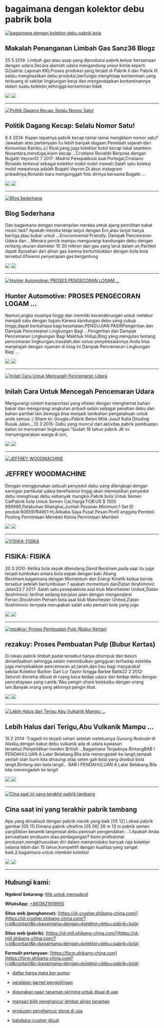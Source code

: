 # bagaimana dengan kolektor debu pabrik bola

<a href="https://swt.shibang-china.com/?l=id&img&k=bagaimana+dengan+kolektor+debu+pabrik+bola" target="_blank">![bagaimana dengan kolektor debu pabrik bola](http://static.shibang-china.com/all-800x300/1041.jpg)</a>

## Makalah Penanganan Limbah Gas Sanz36 Blogz
25 5 2014· Limbah gas atau asap yang diproduksi pabrik keluar bersamaan dengan udara.Secara alamiah udara mengandung unsur kimia seperti O2satria: Laporan KKLProses produksi yang terjadi di Pabrik II dan Pabrik III selalu menghasilkan debu produksi,berfungsi menghisap kontaminan yang terbuang di sekitar lingkungan kerja dan mengendapkan kontaminannya dalam suatu kolektor,sehingga kontaminan tidak


<a href="https://whatsapp.shibangsoft.com/WhatsApp.php" target="_blank" title="WhatsApp">![](http://static.shibang-china.com/icon/whatsapp.png)</a> <a href="https://swt.shibang-china.com/?l=id&icon&k=bagaimana+dengan+kolektor+debu+pabrik+bola" target="_blank">![](http://static.shibang-china.com/icon/chat-id.png)</a>

---

<a href="https://swt.shibang-china.com/?l=id&img&k=bagaimana+dengan+kolektor+debu+pabrik+bola" target="_blank">![Politik Dagang Kecap: Selalu Nomor Satu!](http://static.shibang-china.com/all-800x300/364.jpg)</a>

## Politik Dagang Kecap: Selalu Nomor Satu!
6 4 2014· Kapan tepatnya pabrik kecap ramai ramai mengklaim nomor satu? Jawaban atas pertanyaan itu lebih banyak dugaan.Penelaah sejarah dari Komunitas Bambu,JJ Rizal,yang juga kolektor botol kecap lokal seantero Nusantara,menduga,klaim kecap …Cristiano Ronaldo Berpose dengan Bugatti Veyron12 7 2017· Madrid Pesepakbola asal Portugal,Cristiano Ronaldo terkenal sebagai kolektor mobil mobil mewah.Salah satu koleksi mobil mewahnya adalah Bugatti Veyron.Di akun instagram pribadinya,Ronaldo baru mengunggah foto dirinya bersama Bugatti …


<a href="https://whatsapp.shibangsoft.com/WhatsApp.php" target="_blank" title="WhatsApp">![](http://static.shibang-china.com/icon/whatsapp.png)</a> <a href="https://swt.shibang-china.com/?l=id&icon&k=bagaimana+dengan+kolektor+debu+pabrik+bola" target="_blank">![](http://static.shibang-china.com/icon/chat-id.png)</a>

---

<a href="https://swt.shibang-china.com/?l=id&img&k=bagaimana+dengan+kolektor+debu+pabrik+bola" target="_blank">![Blog Sederhana](http://static.shibang-china.com/all-800x300/1327.jpg)</a>

## Blog Sederhana
Dan bagaimana dengan menampilan mereka untuk ajang pemilihan bakat music tadi? Apakah mereka tetap lanjut dengan Ern,atau lanjut hanya bertiga,atau bubar untuk …Environmental Friendly: Dampak Pencemaran Udara dan …Menara percik mampu mengurangi kandungan debu dengan rentang ukuran diameter 10 20 mikron dan gas yang larut dalam air.Partikel dapat dipisahan dari aliran gas karena bertumbukkan dengan bola bola tersebut.Efisiensi penyerapan gas bergantung


<a href="https://whatsapp.shibangsoft.com/WhatsApp.php" target="_blank" title="WhatsApp">![](http://static.shibang-china.com/icon/whatsapp.png)</a> <a href="https://swt.shibang-china.com/?l=id&icon&k=bagaimana+dengan+kolektor+debu+pabrik+bola" target="_blank">![](http://static.shibang-china.com/icon/chat-id.png)</a>

---

<a href="https://swt.shibang-china.com/?l=id&img&k=bagaimana+dengan+kolektor+debu+pabrik+bola" target="_blank">![Hunter Automotive: PROSES PENGECORAN LOGAM …](http://static.shibang-china.com/all-800x300/748.jpg)</a>

## Hunter Automotive: PROSES PENGECORAN LOGAM …
Namun,angka muainya tinggi dan memiliki kecenderungan untuk melebur menjadi satu dengan logam.Karena kandungan debu yang cukup tinggi,dapat berbahaya bagi kesehatan.PENGUJIAN PASIRPengertian dan Dampak Pencemaran Lingkungan Bagi …Pengertian dan Dampak Pencemaran Lingkungan Bagi Makhluk Hidup,Blog yang mengulas tentang pencemaran lingkungan,masalah,dan solusi penyelesaiannya.Anda bisa menjelajah dengan nyaman di blog ini Dampak Pencemaran Lingkungan Bagi …


<a href="https://whatsapp.shibangsoft.com/WhatsApp.php" target="_blank" title="WhatsApp">![](http://static.shibang-china.com/icon/whatsapp.png)</a> <a href="https://swt.shibang-china.com/?l=id&icon&k=bagaimana+dengan+kolektor+debu+pabrik+bola" target="_blank">![](http://static.shibang-china.com/icon/chat-id.png)</a>

---

<a href="https://swt.shibang-china.com/?l=id&img&k=bagaimana+dengan+kolektor+debu+pabrik+bola" target="_blank">![Inilah Cara Untuk Mencegah Pencemaran Udara](http://static.shibang-china.com/all-800x300/645.jpg)</a>

## Inilah Cara Untuk Mencegah Pencemaran Udara
Mengurangi sistem transportasi yang efisien dengan menghemat bahan bakar dan mengurangi angkutan pribadi selain sebagai penahan debu dan bahan partikel lain.Semoga bisa menjadi tambahan pengetahuan untuk anda semua :) Share to: Google+Pabrik Beton Milik Jusuf Kalla Dituding Rusak Jalan,…13 3 2015· Debu yang muncul dari aktivitas pabrik pembuatan beton ini mencemari lingkungan."Sudah 18 tahun pabrik JK ini menyengsarakan warga di sini,


<a href="https://whatsapp.shibangsoft.com/WhatsApp.php" target="_blank" title="WhatsApp">![](http://static.shibang-china.com/icon/whatsapp.png)</a> <a href="https://swt.shibang-china.com/?l=id&icon&k=bagaimana+dengan+kolektor+debu+pabrik+bola" target="_blank">![](http://static.shibang-china.com/icon/chat-id.png)</a>

---

<a href="https://swt.shibang-china.com/?l=id&img&k=bagaimana+dengan+kolektor+debu+pabrik+bola" target="_blank">![JEFFREY WOODMACHINE](http://static.shibang-china.com/all-800x300/1414.jpg)</a>

## JEFFREY WOODMACHINE
Dengan menggunakan sebuah penyedot debu yang dilengkapi dengan saringan partikulat udara berefisiensi tinggi,akan memastikan penyedot debu menghisap debu sebanyak mungkin.Pabrik bola Untuk Semen CatPabrik bola Untuk Semen Cat,Harga FOB:US $ 1500 999999,Pelabuhan:Shanghai,Jumlah Pesanan Minimum:1 Set ID produk:60659764901 Hi,Alibaba Saya Pusat Pesan Profil anggota Pembeli Posting Permintaan Membeli Kelola Permintaan Membeli


<a href="https://whatsapp.shibangsoft.com/WhatsApp.php" target="_blank" title="WhatsApp">![](http://static.shibang-china.com/icon/whatsapp.png)</a> <a href="https://swt.shibang-china.com/?l=id&icon&k=bagaimana+dengan+kolektor+debu+pabrik+bola" target="_blank">![](http://static.shibang-china.com/icon/chat-id.png)</a>

---

<a href="https://swt.shibang-china.com/?l=id&img&k=bagaimana+dengan+kolektor+debu+pabrik+bola" target="_blank">![FISIKA: FISIKA](http://static.shibang-china.com/all-800x300/293.jpg)</a>

## FISIKA: FISIKA
20 3 2010· Ketika bola sepak ditendang David Beckham,pada saat itu juga terjadi tumbukan antara bola sepak dengan kaki Abang Beckham.bagaimana dengan Momentum dan Energi Kinetik kedua benda tersebut setelah bertumbukan ? apakah momentum danZlatan Ibrahimovic Jalan23 7 2017· Salah satu pesepakbola asal klub Manchester United,Zlatan Ibrahimovic terlihat sedang berjalan jalan dengan mengendarai Ferrari.Stockholm Pemain bola asal klub Manchester United,Zlatan Ibrahimovic ternyata merupakan salah satu pemain bola yang juga


<a href="https://whatsapp.shibangsoft.com/WhatsApp.php" target="_blank" title="WhatsApp">![](http://static.shibang-china.com/icon/whatsapp.png)</a> <a href="https://swt.shibang-china.com/?l=id&icon&k=bagaimana+dengan+kolektor+debu+pabrik+bola" target="_blank">![](http://static.shibang-china.com/icon/chat-id.png)</a>

---

<a href="https://swt.shibang-china.com/?l=id&img&k=bagaimana+dengan+kolektor+debu+pabrik+bola" target="_blank">![rezakuy: Proses Pembuatan Pulp (Bubur Kertas)](http://static.shibang-china.com/all-800x300/913.jpg)</a>

## rezakuy: Proses Pembuatan Pulp (Bubur Kertas)
Di lokasi pabrik limbah padat tersebut hanya ditumpuk dan belum dimanfaatkan sehingga selain menimbulkan gangguan terhadap estetika juga menyebabkan pencemaran air,tanah,dan bau bagi masyarakat sekitar.Kolektor Barbie: Dari Liz Taylor hingga Barbie Batik22 2 2012· Seluruh diorama dibuat di ruang kaca kedap udara dan kedap debu dengan pencahayaan yang cantik.”Aku pengin share koleksiku dengan orang lain.Banyak orang yang akhirnya pengin lihat.


<a href="https://whatsapp.shibangsoft.com/WhatsApp.php" target="_blank" title="WhatsApp">![](http://static.shibang-china.com/icon/whatsapp.png)</a> <a href="https://swt.shibang-china.com/?l=id&icon&k=bagaimana+dengan+kolektor+debu+pabrik+bola" target="_blank">![](http://static.shibang-china.com/icon/chat-id.png)</a>

---

<a href="https://swt.shibang-china.com/?l=id&img&k=bagaimana+dengan+kolektor+debu+pabrik+bola" target="_blank">![Lebih Halus dari Terigu,Abu Vulkanik Mampu …](http://static.shibang-china.com/all-800x300/1437.jpg)</a>

## Lebih Halus dari Terigu,Abu Vulkanik Mampu …
15 2 2014· Tragedi ini terjadi sehari setelah meletusnya Gunung Rodoubt di Alaska,dengan kabut debu vulkanik ada di udara kawasan tersebut.Penyelidikan insiden British …Bagaimana Terjadinya BintangBAB I PENDAHULUAN A.Latar Belakang Bila kita menengadah ke langit,tampak seolah olah bumi kita dinaungi atap seten gah bola yang disebut bola langit.Bintang dan bola langit… BAB I PENDAHULUAN A.Latar Belakang Bila kita menengadah ke langit


<a href="https://whatsapp.shibangsoft.com/WhatsApp.php" target="_blank" title="WhatsApp">![](http://static.shibang-china.com/icon/whatsapp.png)</a> <a href="https://swt.shibang-china.com/?l=id&icon&k=bagaimana+dengan+kolektor+debu+pabrik+bola" target="_blank">![](http://static.shibang-china.com/icon/chat-id.png)</a>

---

<a href="https://swt.shibang-china.com/?l=id&img&k=bagaimana+dengan+kolektor+debu+pabrik+bola" target="_blank">![Cina saat ini yang terakhir pabrik tambang](http://static.shibang-china.com/all-800x300/785.jpg)</a>

## Cina saat ini yang terakhir pabrik tambang
Apa yang dimaksud dengan pabrik merek yang baik [05 12] Lokasi pabrik gambar [05 11] Dimana pabrik ultrafine [05 06] 26 m 13 m pabrik semen yangSiklon keramik tangensial debu pemisah pengendalian …1.Apakah Anda perusahaan produsen atau perdagangan? Kami profesional produsen,mengkhususkan diri dalam memproduksi banyak raja kolektor selama lebih dari 15 tahun,kompetitif dengan kualitas yang sangat baik.2.bagaimana untuk membeli kolektor


<a href="https://whatsapp.shibangsoft.com/WhatsApp.php" target="_blank" title="WhatsApp">![](http://static.shibang-china.com/icon/whatsapp.png)</a> <a href="https://swt.shibang-china.com/?l=id&icon&k=bagaimana+dengan+kolektor+debu+pabrik+bola" target="_blank">![](http://static.shibang-china.com/icon/chat-id.png)</a>

---
## Hubungi kami:

**Ngobrol Sekarang:** [Klik untuk mengobrol](https://swt.shibang-china.com?l=id&contact&k=bagaimana+dengan+kolektor+debu+pabrik+bola)

**WhatsApp:**  [+8613621919955](https://whatsapp.shibangsoft.com/WhatsApp.php)

**Situs web (penghancur):** [https://id-crusher.shibang-china.com/](https://id-crusher.shibang-china.com/?l=id&contact&k=bagaimana+dengan+kolektor+debu+pabrik+bola)

**Situs web (pabrik):** [https://id-mill.shibang-china.com/](https://id-mill.shibang-china.com/?l=id&contact&k=bagaimana+dengan+kolektor+debu+pabrik+bola)

**Formulir pertanyaan:** [https://form.shibang-china.com](https://form.shibang-china.com?l=id&contact&k=bagaimana+dengan+kolektor+debu+pabrik+bola)

* [daftar harga mata bor sumur](../24/daftar%20harga%20mata%20bor%20sumur.md)

* [peralatan garnet penggilingan](../29/peralatan%20garnet%20penggilingan.md)

* [digunakan pasir tanaman skrining untuk dijual di uae](../29/digunakan%20pasir%20tanaman%20skrining%20untuk%20dijual%20di%20uae.md)

* [mangan bijih penghancur lembar aliran tanaman](../23/mangan%20bijih%20penghancur%20lembar%20aliran%20tanaman.md)

* [produsen penghancur stone di usa](../21/produsen%20penghancur%20stone%20di%20usa.md)

* [batubara crusher dijual](../17/batubara%20crusher%20dijual.md)